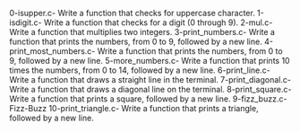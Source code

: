 0-isupper.c- Write a function that checks for uppercase character.
1-isdigit.c- Write a function that checks for a digit (0 through 9).
2-mul.c- Write a function that multiplies two integers.
3-print_numbers.c- Write a function that prints the numbers, from 0 to 9, followed by a new line.
4-print_most_numbers.c- Write a function that prints the numbers, from 0 to 9, followed by a new line.
5-more_numbers.c- Write a function that prints 10 times the numbers, from 0 to 14, followed by a new line.
6-print_line.c- Write a function that draws a straight line in the terminal.
7-print_diagonal.c- Write a function that draws a diagonal line on the terminal.
8-print_square.c- Write a function that prints a square, followed by a new line.
9-fizz_buzz.c- Fizz-Buzz
10-print_triangle.c- Write a function that prints a triangle, followed by a new line.
